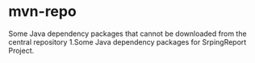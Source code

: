 # mvn-repo
Some Java dependency packages that cannot be downloaded from the central repository
1.Some Java dependency packages for SrpingReport Project.